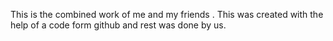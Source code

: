 This is the combined work of me and my friends . This was created with the help of a code form github and rest was done by us.
